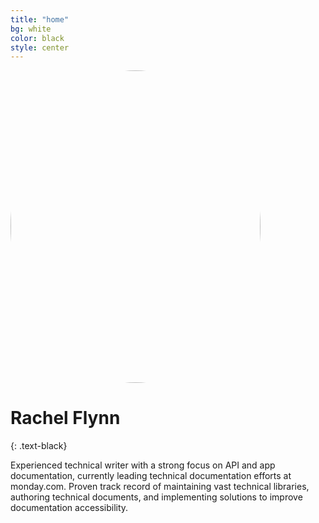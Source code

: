 ```yaml
---
title: "home"
bg: white
color: black
style: center
---
```

<img src="https://rachelflynn.github.io/Rachel%20Flynn.jpg" alt="Rachel Flynn" style="border-radius: 50%; width: 400px; height: 500px;">

# Rachel Flynn
{: .text-black}

Experienced technical writer with a strong focus on API and app documentation, currently leading technical documentation efforts at monday.com. Proven track record of maintaining vast technical libraries, authoring technical documents, and implementing solutions to improve documentation accessibility. 
